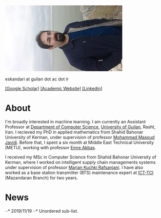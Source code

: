 ![](mypic.jpg) 

eskandari  at guilan dot ac dot ir

[[Google Scholar]](https://scholar.google.com/citations?user=y-LsrFEAAAAJ&hl=en)   [[Academic Website]](https://staff.guilan.ac.ir/eskandari/index.php?a=0&lg=1)   [[Linkedin]](https://www.linkedin.com/in/sadegh-eskandari-3b87797a/?lipi=urn%3Ali%3Apage%3Ad_flagship3_feed%3BjkotFxg1TcWy5h66FPj2LA%3D%3D)


# About


I'm broadly interested in machine learning. I am currently an Assistant Professor at [Department of Computer Science](https://guilan.ac.ir/en/department-of-computer-sciences), [University of Guilan](https://guilan.ac.ir/en/home), Rasht, Iran. 
I recieved my PhD in applied mathematics from Shahid Bahonar University of Kerman, under supervision of professor [Mohammad Masoud Javidi](http://compsci.uk.ac.ir/en/~javidi). Before that, I spent a six month at Middle East Technical University (METU),  working with professor [Emre Akbas](http://user.ceng.metu.edu.tr/~emre/).  

I received my MSc in Computer Science from Shahid Bahonar University of Kerman, where I worked on intelligent supply chain managements systems under supervision of professor [Marjan Kuchki Rafsanjani](http://compsci.uk.ac.ir/en/~kuchaki). I have also worked as a base station transmitter (BTS) maintenance expert at [ICT-TCI](https://www.tci.ir/) (Mazandaran Branch) for two years. 


# News
⋅⋅* 2019/11/19
⋅⋅* Unordered sub-list. 

